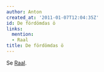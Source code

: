 ```yaml
---
author: Anton
created_at: '2011-01-07T12:04:35Z'
id: De fördömdas ö
links:
  mention:
  - Raal
title: De fördömdas ö
---
```


Se [Raal].

  [Raal]: Raal
